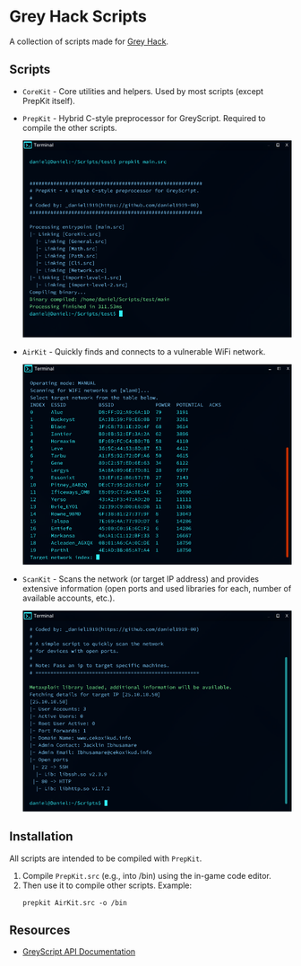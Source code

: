 # Grey Hack Scripts
A collection of scripts made for [Grey Hack](https://store.steampowered.com/app/605230/Grey_Hack/).

## Scripts
- `CoreKit` - Core utilities and helpers. Used by most scripts (except PrepKit itself).
- `PrepKit` - Hybrid C-style preprocessor for GreyScript. Required to compile the other scripts.

    ![SCREENSHOT](/screenshots/prepkit.png?raw=true "PrepKit")
- `AirKit` - Quickly finds and connects to a vulnerable WiFi network.

    ![SCREENSHOT](/screenshots/airkit.png?raw=true "AirKit")
- `ScanKit` - Scans the network (or target IP address) and provides extensive information (open ports and used libraries for each, number of available accounts, etc.).

    ![SCREENSHOT](/screenshots/scankit.png?raw=true "ScanKit")

## Installation
All scripts are intended to be compiled with `PrepKit`.

1. Compile `PrepKit.src` (e.g., into /bin) using the in-game code editor.
2. Then use it to compile other scripts. Example:
    ```shell
    prepkit AirKit.src -o /bin
    ```

## Resources
- [GreyScript API Documentation](https://documentation.greyscript.org)
